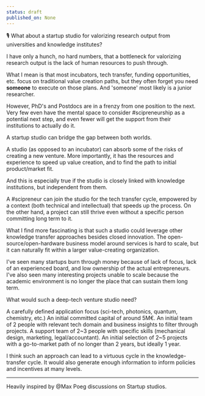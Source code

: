 ```yaml
---
status: draft
published_on: None
---
```

🎙️ What about a startup studio for valorizing research output from universities and knowledge institutes? 

I have only a hunch, no hard numbers, that a bottleneck for valorizing research output is the lack of human resources to push through. 

What I mean is that most incubators, tech transfer, funding opportunities, etc. focus on traditional value creation paths, but they often forget you need **someone** to execute on those plans. And 'someone' most likely is a junior researcher. 

However, PhD's and Postdocs are in a frenzy from one position to the next. Very few even have the mental space to consider #scipreneurship as a potential next step, and even fewer will get the support from their institutions to actually do it.

A startup studio can bridge the gap between both worlds. 

A studio (as opposed to an incubator) can absorb some of the risks of creating a new venture. More importantly, it has the resources and experience to speed up value creation, and to find the path to initial product/market fit. 

And this is especially true if the studio is closely linked with knowledge institutions, but independent from them. 

A #scipreneur can join the studio for the tech transfer cycle, empowered by a context (both technical and intellectual) that speeds up the process. On the other hand, a project can still thrive even without a specific person committing long term to it. 

What I find more fascinating is that such a studio could leverage other knowledge transfer approaches besides closed innovation. The open-source/open-hardware business model around services is hard to scale, but it can naturally fit within a larger value-creating organization. 

I've seen many startups burn through money because of lack of focus, lack of an experienced board, and low ownership of the actual entrepreneurs. I've also seen many interesting projects unable to scale because the academic environment is no longer the place that can sustain them long term. 

What would such a deep-tech venture studio need? 

A carefully defined application focus (sci-tech, photonics, quantum, chemistry, etc.)
An initial committed capital of around 5M€. 
An initial team of 2 people with relevant tech domain and business insights to filter through projects. 
A support team of 2~3 people with specific skills (mechanical design, marketing, legal/accountant). 
An initial selection of 2~5 projects with a go-to-market path of no longer than 2 years, but ideally 1 year. 

I think such an approach can lead to a virtuous cycle in the knowledge-transfer cycle. It would also generate enough information to inform policies and incentives at many levels. 

---
Heavily inspired by @Max Poeg discussions on Startup studios. 